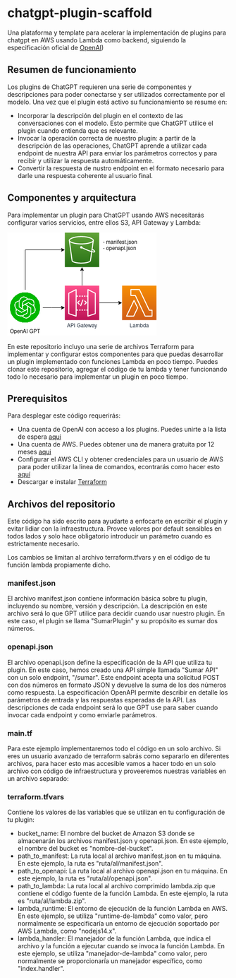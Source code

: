 # chatgpt-plugin-scaffold

Una plataforma y template para acelerar la implementación de plugins para chatgpt en AWS usando Lambda como backend, siguiendo la especificación oficial de [OpenAI](https://platform.openai.com/docs/plugins/introduction))

## Resumen de funcionamiento
Los plugins de ChatGPT requieren una serie de componentes y descripciones para poder conectarse y ser utilizados correctamente por el modelo. Una vez que el plugin está activo su funcionamiento se resume en:

- Incorporar la descripción del plugin en el contexto de las conversaciones con el modelo. Esto permite que ChatGPT utilice el plugin cuando entienda que es relevante.
- Invocar la operación correcta de nuestro plugin: a partir de la descripción de  las operaciones, ChatGPT aprende a utilizar cada endpoint de nuestra API para enviar los parámetros correctos y para recibir y utilizar la respuesta automáticamente.
- Convertir la respuesta de nustro endpoint en el formato necesario para darle una respuesta coherente al usuario final.

## Componentes y arquitectura
Para implementar un plugin para ChatGPT usando AWS necesitarás configurar varios servicios, entre ellos S3, API Gateway y Lambda:

![diagram](./img/diagram.png)

En este repositorio incluyo una serie de archivos Terraform para implementar y configurar estos componentes para que puedas desarrollar un plugin implementado con funciones Lambda en poco tiempo. Puedes clonar este repositorio, agregar el código de tu lambda y tener funcionando todo lo necesario para implementar un plugin en poco tiempo.

## Prerequisitos
Para desplegar este código requerirás:

- Una cuenta de OpenAI con acceso a los plugins. Puedes unirte a la lista de espera [aqui](https://openai.com/waitlist/plugins)
- Una cuenta de AWS. Puedes obtener una de manera gratuita por 12 meses [aqui](https://aws.amazon.com/es/free/start-your-free-trial/)
- Configurar el AWS CLI y obtener credenciales para un usuario de AWS para poder utilizar la linea de comandos, econtrarás como hacer esto [aquí](https://www.youtube.com/watch?v=_zMCdUndHy0)
- Descargar e instalar [Terraform](https://www.terraform.io/)

## Archivos del repositorio
Este código ha sido escrito para ayudarte a enfocarte en escribir el plugin y evitar lidiar con la infraestructura. Provee valores por default sensibles en todos lados y solo hace obligatorio introducir un parámetro cuando es estrictamente necesario.

Los cambios se limitan al archivo terraform.tfvars y en el código de tu función lambda propiamente dicho.

### manifest.json
El archivo manifest.json contiene información básica sobre tu plugin, incluyendo su nombre, versión y descripción. La descripción en este archivo será lo que GPT utilice para decidir cuando usar nuestro plugin. En este caso, el plugin se llama "SumarPlugin" y su propósito es sumar dos números.

### openapi.json
El archivo openapi.json define la especificación de la API que utiliza tu plugin. En este caso, hemos creado una API simple llamada "Sumar API" con un solo endpoint, "/sumar". Este endpoint acepta una solicitud POST con dos números en formato JSON y devuelve la suma de los dos números como respuesta. La especificación OpenAPI permite describir en detalle los parámetros de entrada y las respuestas esperadas de la API. Las descripciones de cada endpoint será lo que GPT use para saber cuando invocar cada endpoint y como enviarle parámetros.

### main.tf
Para este ejemplo implementaremos todo el código en un solo archivo. Si eres un usuario avanzado de terraform sabrás como separarlo en diferentes archivos, para hacer esto mas accesible vamos a hacer todo en un solo archivo con código de infraestructura y proveeremos nuestras variables en un archivo separado:

### terraform.tfvars
Contiene los valores de las variables que se utilizan en tu configuración de tu plugin:
- bucket_name: El nombre del bucket de Amazon S3 donde se almacenarán los archivos manifest.json y openapi.json. En este ejemplo, el nombre del bucket es "nombre-del-bucket".
- path_to_manifest: La ruta local al archivo manifest.json en tu máquina. En este ejemplo, la ruta es "ruta/al/manifest.json".
- path_to_openapi: La ruta local al archivo openapi.json en tu máquina. En este ejemplo, la ruta es "ruta/al/openapi.json".
- path_to_lambda: La ruta local al archivo comprimido lambda.zip que contiene el código fuente de la función Lambda. En este ejemplo, la ruta es "ruta/al/lambda.zip".
- lambda_runtime: El entorno de ejecución de la función Lambda en AWS. En este ejemplo, se utiliza "runtime-de-lambda" como valor, pero normalmente se especificaría un entorno de ejecución soportado por AWS Lambda, como "nodejs14.x".
- lambda_handler: El manejador de la función Lambda, que indica el archivo y la función a ejecutar cuando se invoca la función Lambda. En este ejemplo, se utiliza "manejador-de-lambda" como valor, pero normalmente se proporcionaría un manejador específico, como "index.handler".